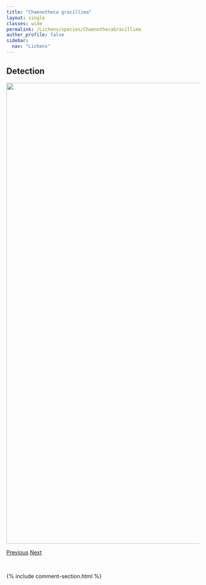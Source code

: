 ```yaml
---
title: "Chaenotheca gracillima"
layout: single
classes: wide
permalink: /Lichens/species/ChaenothecaGracillima
author_profile: false
sidebar:
  nav: "Lichens"
---
```


<h2>Detection</h2>

<a href="https://drive.google.com/uc?export=view&id=1sSSGe1qOoWtYT3FuUZiT94bJS5qLs0sv">
<img src="https://drive.google.com/uc?export=view&id=1sSSGe1qOoWtYT3FuUZiT94bJS5qLs0sv" height = "1200" width = "800">
</a>


<a href="/DevelopmentWebsite/Lichens/species/ChaenothecaFurfuracea" class="pagination--pager" title="Chaenotheca furfuracea">Previous</a> <a href="/DevelopmentWebsite/Lichens/species/ChaenothecaHispidula" class="pagination--pager" title="Chaenotheca hispidula">Next</a>

<p>&nbsp;</p>

{% include comment-section.html %}
